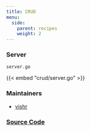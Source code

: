 ```yaml
---
title: CRUD
menu:
  side:
    parent: recipes
    weight: 2
---
```


### Server

`server.go`

{{< embed "crud/server.go" >}}

### Maintainers

- [vishr](https://github.com/vishr)

### [Source Code](https://github.com/vishr/recipes/blob/master/echo/recipes/crud)
